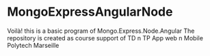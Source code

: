 # MongoExpressAngularNode

Voilà! this is a basic program of Mongo.Express.Node.Angular
The repository is created as course support of TD n TP App web n Mobile Polytech Marseille
